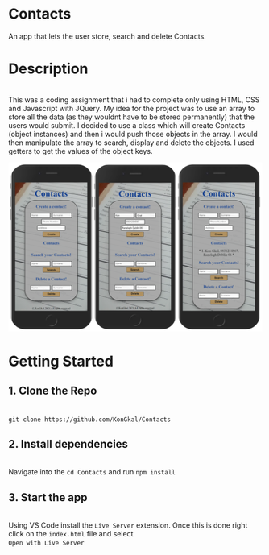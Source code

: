 # Contacts
An app that lets the user store, search and delete Contacts.

# Description
\
This was a coding assignment that i had to complete only using HTML, CSS and Javascript with JQuery.
My idea for the project was to use an array to store
all the data (as they wouldnt have to be stored permanently) that the users would submit.
I decided to use a class which will create Contacts (object instances)
and then i would push those objects in the array.
I would then manipulate the array to search, display and delete the objects.
I used getters to get the values of the object keys.


<img src="image/image.png" alt="home" width="800"/>


# Getting Started 

## 1. Clone the Repo 
\
`git clone https://github.com/KonGkal/Contacts`

## 2. Install dependencies
\
  Navigate into the `cd Contacts` and run `npm install`

## 3. Start the app
\
  Using VS Code install the `Live Server` extension.
  Once this is done right click on the `index.html` file and select
  \
  `Open with Live Server`




